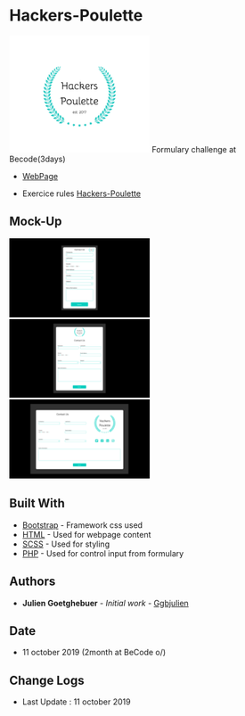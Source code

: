 # Hackers-Poulette
<img src="assets/img/hackers-poulette-logo.png" width="50%" height="50%"></img>
Formulary challenge at Becode(3days)

- [WebPage](https://ggbjulien.github.io/restaurant-css-framework/)

- Exercice rules [Hackers-Poulette](https://github.com/becodeorg/BXL-Johnson-4.14/tree/master/06-PHP/hackers_poulette)

## Mock-Up

<img src="assets/img/mobile.png" width="50%" height="50%"></img>
<img src="assets/img/tablet.png" width="50%" height="50%"></img>
<img src="assets/img/desktop.png" width="50%" height="50%"></img>


## Built With

- [Bootstrap](https://getbootstrap.com/) - Framework css used
- [HTML](https://www.w3schools.com/html/) - Used for webpage content
- [SCSS](https://www.w3schools.com/sass/) - Used for styling
- [PHP](https://www.php.net/docs.php) - Used for control input from formulary

## Authors

- **Julien Goetghebuer** - _Initial work_ - [Ggbjulien](https://github.com/ggbjulien)

## Date

- 11 october 2019 (2month at BeCode o/)

## Change Logs

- Last Update : 11 october 2019

